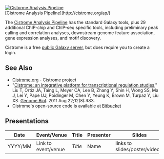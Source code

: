 <div class='center'> <a href='http://cistrome.org/'><img src="/src/images/Logos/CistromeAP.png" alt="Cistorme Analysis Pipeline" /></a>  <div class='title'>[Cistrome Analysis Pipeline](http://cistrome.org/ap/)</div> </div>

The [Cistrome Analysis Pipeline](http://cistrome.org/ap/) has the standard Galaxy tools, plus 29 additional ChIP-chip and ChIP-seq specific tools, including preliminary peak calling and correlation analyses, downstream genome feature association, gene expression analyses, and motif discovery.

Cistrome is a free [public Galaxy server](/src/PublicGalaxyServers/index.md), but does require you to create a login.

## See Also

* [Cistrome.org](http://cistrome.org) - Cistrome project
* "[Cistrome: an integrative platform for transcriptional regulation studies](http://genomebiology.com/2011/12/8/R83/)," Liu T, Ortiz JA, Taing L, Meyer CA, Lee B, Zhang Y, Shin H, Wong SS, Ma J, Lei Y, Pape UJ, Poidinger M, Chen Y, Yeung K, Brown M, Turpaz Y, Liu XS. [Genome Biol](http://genomebiology.com/). 2011 Aug 22;12(8):R83.
* Cistrome's open-source code is available at [Bitbucket](https://bitbucket.org/cistrome/cistrome-harvard)

## Presentations


| Date |  Event/Venue  |  Title  |  Presenter  |  Slides  | 
| ---- | ------------ | ------ | ---------- | ------- | 
| YYYY/MM |  Link to event/venue  |  *Title*  |  Name  |  links to slides/poster/video]]  | 
